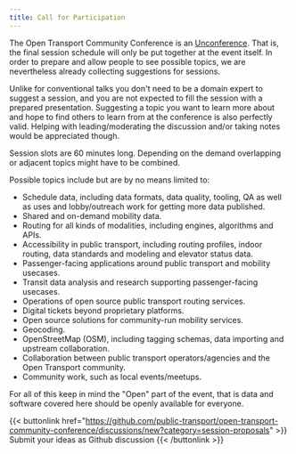 ```yaml
---
title: Call for Participation
---
```


The Open Transport Community Conference is an [Unconference](https://en.wikipedia.org/wiki/Unconference). That is, the final session schedule will only be put together at the event itself. In order to prepare and allow people to see possible topics, we are nevertheless already collecting suggestions for sessions.

Unlike for conventional talks you don't need to be a domain expert to suggest a session, and you are not expected to fill the session with a prepared presentation. Suggesting a topic you want to learn more about and hope to find others to learn from at the conference is also perfectly valid. Helping with leading/moderating the discussion and/or taking notes would be appreciated though.

Session slots are 60 minutes long. Depending on the demand overlapping or adjacent topics might have to be combined.

Possible topics include but are by no means limited to:

* Schedule data, including data formats, data quality, tooling, QA as well as uses and lobby/outreach work for getting more data published.
* Shared and on-demand mobility data.
* Routing for all kinds of modalities, including engines, algorithms and APIs.
* Accessibility in public transport, including routing profiles, indoor routing, data standards and modeling and elevator status data.
* Passenger-facing applications around public transport and mobility usecases.
* Transit data analysis and research supporting passenger-facing usecases.
* Operations of open source public transport routing services.
* Digital tickets beyond proprietary platforms.
* Open source solutions for community-run mobility services.
* Geocoding.
* OpenStreetMap (OSM), including tagging schemas, data importing and upstream collaboration.
* Collaboration between public transport operators/agencies and the Open Transport community.
* Community work, such as local events/meetups.

For all of this keep in mind the "Open" part of the event, that is data and software covered here should be openly available for everyone.

{{< buttonlink href="https://github.com/public-transport/open-transport-community-conference/discussions/new?category=session-proposals" >}}
Submit your ideas as Github discussion
{{< /buttonlink >}}
